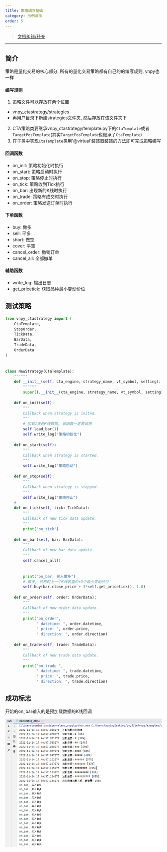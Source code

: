 ```yaml
---
title: 策略编写基础
category: 示例演示
order: 5
---
```


> [文档纠错/补充](https://github.com/dumengru/docs_vnpy/tree/master/docs/_docs)

---

## 简介
策略是量化交易的核心部分, 所有的量化交易策略都有自己的的编写规则, vnpy也一样

#### 编写规则
1. 策略文件可以存放在两个位置
- vnpy_ctastrategy/strategies
- 再用户目录下新建strategies文件夹, 然后存放在该文件夹下
2. CTA策略类要继承vnpy_ctastrategy/template.py下的`CtaTemplate`或者`TargetPosTemplate`(其实`TargetPosTemplate`也继承了`CtaTemplate`)
3. 在子类中实现`CtaTemplate`类用'@virtual'装饰器装饰的方法即可完成策略编写

#### 回调函数
- on_init: 策略初始化时执行
- on_start: 策略启动时执行
- on_stop: 策略停止时执行
- on_tick: 策略收到Tick执行
- on_bar: 出现新的K线时执行
- on_trade: 策略有成交时执行
- on_order: 策略发送订单时执行

#### 下单函数
- buy: 做多
- sell: 平多
- short: 做空
- cover: 平空
- cancel_order: 撤销订单
- cancel_all: 全部撤单

#### 辅助函数
- write_log: 输出日志
- get_pricetick: 获取品种最小变动价位

## 测试策略

```python
from vnpy_ctastrategy import (
    CtaTemplate,
    StopOrder,
    TickData,
    BarData,
    TradeData,
    OrderData
)


class NewStrategy(CtaTemplate):
    """"""
    def __init__(self, cta_engine, strategy_name, vt_symbol, setting):
        """"""
        super().__init__(cta_engine, strategy_name, vt_symbol, setting)

    def on_init(self):
        """
        Callback when strategy is inited.
        """
        # 加载1天的K线数据, 该函数一定要调用
        self.load_bar(1)
        self.write_log("策略初始化")

    def on_start(self):
        """
        Callback when strategy is started.
        """
        self.write_log("策略启动")

    def on_stop(self):
        """
        Callback when strategy is stopped.
        """
        self.write_log("策略停止")
    # 
    def on_tick(self, tick: TickData):
        """
        Callback of new tick data update.
        """
        print("on_tick")

    def on_bar(self, bar: BarData):
        """
        Callback of new bar data update.
        """
        self.cancel_all()

        
        print("on_bar, 买入做多")
        # 做多, 价格时上一个K线收盘价+3个最小变动价位
        self.buy(bar.close_price + 3*self.get_pricetick(), 1.0)

    def on_order(self, order: OrderData):
        """
        Callback of new order data update.
        """
        print("on_order",
              " datetime: ", order.datetime, 
              " price: ", order.price,
              " direction: ", order.direction)

    def on_trade(self, trade: TradeData):
        """
        Callback of new trade data update.
        """
        print("on_trade ", 
              " datetime: ", trade.datetime, 
              " price: ", trade.price,
              " direction: ", trade.direction)

```

## 成功标志
开始的on_bar输入的是预加载数据的K线回调

![](../../images/202211241749.png)